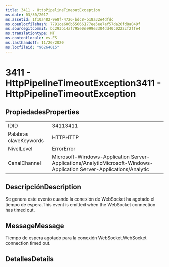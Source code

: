 ```yaml
---
title: 3411 - HttpPipelineTimeoutException
ms.date: 03/30/2017
ms.assetid: 1f10a482-9e8f-4726-bdc8-b18a32e4dfdc
ms.openlocfilehash: 7791ce606b55666177ee5ee7af57da26fd8a049f
ms.sourcegitcommit: bc293b14af795e0e999e3304dd40c0222cf2ffe4
ms.translationtype: MT
ms.contentlocale: es-ES
ms.lasthandoff: 11/26/2020
ms.locfileid: "96264015"
---
```

# <a name="3411---httppipelinetimeoutexception"></a><span data-ttu-id="5e17f-102">3411 - HttpPipelineTimeoutException</span><span class="sxs-lookup"><span data-stu-id="5e17f-102">3411 - HttpPipelineTimeoutException</span></span>

## <a name="properties"></a><span data-ttu-id="5e17f-103">Propiedades</span><span class="sxs-lookup"><span data-stu-id="5e17f-103">Properties</span></span>  
  
|||  
|-|-|  
|<span data-ttu-id="5e17f-104">ID</span><span class="sxs-lookup"><span data-stu-id="5e17f-104">ID</span></span>|<span data-ttu-id="5e17f-105">3411</span><span class="sxs-lookup"><span data-stu-id="5e17f-105">3411</span></span>|  
|<span data-ttu-id="5e17f-106">Palabras clave</span><span class="sxs-lookup"><span data-stu-id="5e17f-106">Keywords</span></span>|<span data-ttu-id="5e17f-107">HTTP</span><span class="sxs-lookup"><span data-stu-id="5e17f-107">HTTP</span></span>|  
|<span data-ttu-id="5e17f-108">Nivel</span><span class="sxs-lookup"><span data-stu-id="5e17f-108">Level</span></span>|<span data-ttu-id="5e17f-109">Error</span><span class="sxs-lookup"><span data-stu-id="5e17f-109">Error</span></span>|  
|<span data-ttu-id="5e17f-110">Canal</span><span class="sxs-lookup"><span data-stu-id="5e17f-110">Channel</span></span>|<span data-ttu-id="5e17f-111">Microsoft-Windows-Application Server-Applications/Analytic</span><span class="sxs-lookup"><span data-stu-id="5e17f-111">Microsoft-Windows-Application Server-Applications/Analytic</span></span>|  
  
## <a name="description"></a><span data-ttu-id="5e17f-112">Descripción</span><span class="sxs-lookup"><span data-stu-id="5e17f-112">Description</span></span>  

 <span data-ttu-id="5e17f-113">Se genera este evento cuando la conexión de WebSocket ha agotado el tiempo de espera.</span><span class="sxs-lookup"><span data-stu-id="5e17f-113">This event is emitted when the WebSocket connection has timed out.</span></span>  
  
## <a name="message"></a><span data-ttu-id="5e17f-114">Message</span><span class="sxs-lookup"><span data-stu-id="5e17f-114">Message</span></span>  

 <span data-ttu-id="5e17f-115">Tiempo de espera agotado para la conexión WebSocket.</span><span class="sxs-lookup"><span data-stu-id="5e17f-115">WebSocket connection timed out.</span></span>  
  
## <a name="details"></a><span data-ttu-id="5e17f-116">Detalles</span><span class="sxs-lookup"><span data-stu-id="5e17f-116">Details</span></span>
